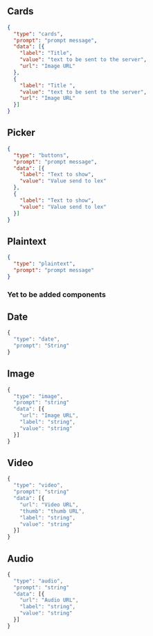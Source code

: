 ## Cards ##

```json
{
  "type": "cards",
  "prompt": "prompt message",
  "data": [{
    "label": "Title",
    "value": "text to be sent to the server",
    "url": "Image URL"
  },
  {
    "label": "Title ",
    "value": "text to be sent to the server",
    "url": "Image URL"
  }]
}
```


## Picker ##

```json
{
  "type": "buttons",
  "prompt": "prompt message",
  "data": [{
    "label": "Text to show",
    "value": "Value send to lex"
  },
  {
    "label": "Text to show",
    "value": "Value send to lex"
  }]
}
```

## Plaintext ##

```json
{
  "type": "plaintext",
  "prompt": "prompt message"
}
```

### Yet to be added components

## Date ##

```javascript
{
  "type": "date",
  "prompt": "String"
}
```

## Image ##

```javascript
{
  "type": "image",
  "prompt": "string"
  "data": [{
    "url": "Image URL",
    "label": "string",
    "value": "string"
  }]
}
```

## Video ##

```javascript
{
  "type": "video",
  "prompt": "string"
  "data": [{
    "url": "Video URL",
    "thumb": "thumb URL",
    "label": "string",
    "value": "string"
  }]
}
```

## Audio ##

```javascript
{
  "type": "audio",
  "prompt": "string"
  "data": [{
    "url": "Audio URL",
    "label": "string",
    "value": "string"
  }]
}
```

